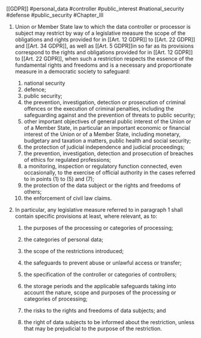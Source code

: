 [[GDPR]] #personal_data #controller #public_interest #national_security #defense #public_security #Chapter_III 

1. Union or Member State law to which the data controller or processor is subject may restrict by way of a legislative measure the scope of the obligations and rights provided for in [[Art. 12 GDPR]] to [[Art. 22 GDPR]] and [[Art. 34 GDPR]], as well as [[Art. 5 GDPR]]in so far as its provisions correspond to the rights and obligations provided for in [[Art. 12 GDPR]] to [[Art. 22 GDPR]], when such a restriction respects the essence of the fundamental rights and freedoms and is a necessary and proportionate measure in a democratic society to safeguard:
	1.  national security	
	2.  defence;
	3.  public security;
	4. the prevention, investigation, detection or prosecution of criminal offences or the execution of criminal penalties, including the safeguarding against and the prevention of threats to public security;
	5. other important objectives of general public interest of the Union or of a Member State, in particular an important economic or financial interest of the Union or of a Member State, including monetary, budgetary and taxation a matters, public health and social security;
	6. the protection of judicial independence and judicial proceedings;
	7. the prevention, investigation, detection and prosecution of breaches of ethics for regulated professions;
	8.  a monitoring, inspection or regulatory function connected, even occasionally, to the exercise of official authority in the cases referred to in points (1) to (5) and (7);
	9.  the protection of the data subject or the rights and freedoms of others;
	10.  the enforcement of civil law claims.


2. In particular, any legislative measure referred to in paragraph 1 shall contain specific provisions at least, where relevant, as to:

	
	1. the purposes of the processing or categories of processing;
	
	2. the categories of personal data;
	
	3. the scope of the restrictions introduced;
	
	4. the safeguards to prevent abuse or unlawful access or transfer;
	
	5. the specification of the controller or categories of controllers;
	
	6. the storage periods and the applicable safeguards taking into account the nature, scope and purposes of the processing or categories of processing;
	
	7. the risks to the rights and freedoms of data subjects; and
	
	8. the right of data subjects to be informed about the restriction, unless that may be prejudicial to the purpose of the restriction.


